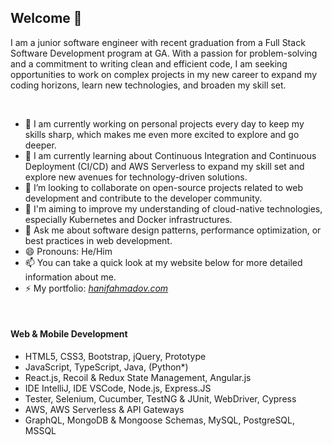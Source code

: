 ## Welcome 👋

I am a junior software engineer with recent graduation from a Full Stack Software Development program at GA. With a passion for problem-solving and a commitment to writing clean and efficient code, I am seeking opportunities to work on complex projects in my new career to expand my coding horizons, learn new technologies, and broaden my skill set.

<br/>

- 🔭 I am currently working on personal projects every day to keep my skills sharp, which makes me even more excited to explore and go deeper.
- 🌱 I am currently learning about Continuous Integration and Continuous Deployment (CI/CD) and AWS Serverless to expand my skill set and explore new avenues for technology-driven solutions.
- 👯 I’m looking to collaborate on open-source projects related to web development and contribute to the developer community.
- 🤔 I'm aiming to improve my understanding of cloud-native technologies, especially Kubernetes and Docker infrastructures.
- 💬 Ask me about software design patterns, performance optimization, or best practices in web development.
- 😄 Pronouns: He/Him
- 📫 You can take a quick look at my website below for more detailed information about me.
- ⚡ My portfolio: *[hanifahmadov.com](https://hanifahmadov.com/)*
  
<br/>


#### Web & Mobile Development
* HTML5, CSS3, Bootstrap, jQuery, Prototype
* JavaScript, TypeScript, Java, (Python*)
* React.js, Recoil & Redux State Management, Angular.js
*  IDE IntelliJ, IDE VSCode, Node.js, Express.JS
* Tester, Selenium, Cucumber, TestNG & JUnit, WebDriver, Cypress
* AWS, AWS Serverless & API Gateways
* GraphQL, MongoDB & Mongoose Schemas,  MySQL, PostgreSQL, MSSQL



